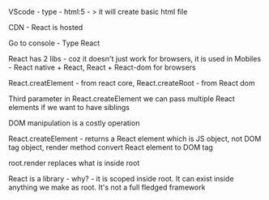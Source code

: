 VScode - type - html:5 - > it will create basic html file

CDN - React is hosted

Go to console - Type React

React has 2 libs - coz it doesn't just work for browsers, it is used in Mobiles - React native + React, React + React-dom  for browsers

React.creatElement - from react core, React.createRoot - from React dom

Third parameter in React.createElement we can pass multiple React elements if we want to have siblings

DOM manipulation is a costly operation

React.createElement - returns a React element which is JS object,  not DOM tag object, render method convert React element to DOM tag

root.render replaces what is inside root

React is a library - why? - it is scoped inside root. It can exist inside anything we make as root. It's not a full fledged framework